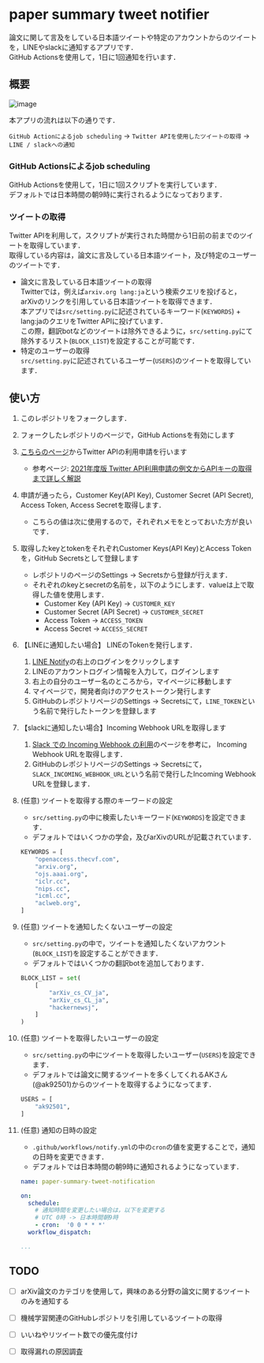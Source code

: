 # paper summary tweet notifier

論文に関して言及をしている日本語ツイートや特定のアカウントからのツイートを，LINEやslackに通知するアプリです．<br>
GitHub Actionsを使用して，1日に1回通知を行います．<br>


## 概要

![image](https://user-images.githubusercontent.com/38214459/141119314-cfd12484-0593-4efc-802c-62e9c5d97520.png)


本アプリの流れは以下の通りです．

`GitHub Actionによるjob scheduling` -> `Twitter APIを使用したツイートの取得` -> `LINE / slackへの通知`

### GitHub Actionsによるjob scheduling

GitHub Actionsを使用して，1日に1回スクリプトを実行しています．<br>
デフォルトでは日本時間の朝9時に実行されるようになっております．

### ツイートの取得

Twitter APIを利用して，スクリプトが実行された時間から1日前の前までのツイートを取得しています．<br>
取得している内容は，論文に言及している日本語ツイート，及び特定のユーザーのツイートです．<br>

* 論文に言及している日本語ツイートの取得<br>
    Twitterでは，例えば`arxiv.org lang:ja`という検索クエリを投げると，arXivのリンクを引用している日本語ツイートを取得できます．<br>
    本アプリでは`src/setting.py`に記述されているキーワード(`KEYWORDS`) + lang:jaのクエリをTwitter APIに投げています．<br>
    この際，翻訳botなどのツイートは除外できるように，`src/setting.py`にて除外するリスト(`BLOCK_LIST`)を設定することが可能です．
* 特定のユーザーの取得<br>
    `src/setting.py`に記述されているユーザー(`USERS`)のツイートを取得しています．<br>


## 使い方

1. このレポジトリをフォークします．
1. フォークしたレポジトリのページで，GitHub Actionsを有効にします
1. [こちらのページ](https://developer.twitter.com/en)からTwitter APIの利用申請を行います
    * 参考ページ: [2021年度版 Twitter API利用申請の例文からAPIキーの取得まで詳しく解説](https://www.itti.jp/web-direction/how-to-apply-for-twitter-api/)
1. 申請が通ったら，Customer Key(API Key), Customer Secret (API Secret), Access Token, Access Secretを取得します．
    * こちらの値は次に使用するので，それぞれメモをとっておいた方が良いです．
1. 取得したkeyとtokenをそれぞれCustomer Keys(API Key)とAccess Tokenを，GitHub Secretsとして登録します
    * レポジトリのページのSettings -> Secretsから登録が行えます．
    * それぞれのkeyとsecretの名前を，以下のようにします．valueは上で取得した値を使用します．
        * Customer Key (API Key) -> `CUSTOMER_KEY`
        * Customer Secret (API Secret) -> `CUSTOMER_SECRET`
        * Access Token -> `ACCESS_TOKEN`
        * Access Secret -> `ACCESS_SECRET`
1. 【LINEに通知したい場合】 LINEのTokenを発行します．
    1. [LINE Notify](https://notify-bot.line.me/ja/)の右上のログインをクリックします
    1. LINEのアカウントログイン情報を入力して，ログインします
    1. 右上の自分のユーザー名のところから，マイページに移動します
    1. マイページで，開発者向けのアクセストークン発行します
    1. GitHubのレポジトリページのSettings -> Secretsにて，`LINE_TOKEN`という名前で発行したトークンを登録します
1. 【slackに通知したい場合】Incoming Webhook URLを取得します
    1. [Slack での Incoming Webhook の利用](https://slack.com/intl/ja-jp/help/articles/115005265063-Slack-%E3%81%A7%E3%81%AE-Incoming-Webhook-%E3%81%AE%E5%88%A9%E7%94%A8)のページを参考に，
    Incoming Webhook URLを取得します．
    1. GitHubのレポジトリページのSettings -> Secretsにて，`SLACK_INCOMING_WEBHOOK_URL`という名前で発行したIncoming Webhook URLを登録します．
1. (任意) ツイートを取得する際のキーワードの設定
    * `src/setting.py`の中に検索したいキーワード(`KEYWORDS`)を設定できます．
    * デフォルトではいくつかの学会，及びarXivのURLが記載されています．

    ```python
    KEYWORDS = [
        "openaccess.thecvf.com",
        "arxiv.org",
        "ojs.aaai.org",
        "iclr.cc",
        "nips.cc",
        "icml.cc",
        "aclweb.org",
    ]
    ```

1. (任意) ツイートを通知したくないユーザーの設定
    * `src/setting.py`の中で，ツイートを通知したくないアカウント(`BLOCK_LIST`)を設定することができます．
    * デフォルトではいくつかの翻訳botを追加しております．

    ```python
    BLOCK_LIST = set(
        [
            "arXiv_cs_CV_ja",
            "arXiv_cs_CL_ja",
            "hackernewsj",
        ]
    )
    ```

1. (任意) ツイートを取得したいユーザーの設定
    * `src/setting.py`の中にツイートを取得したいユーザー(`USERS`)を設定できます．
    * デフォルトでは論文に関するツイートを多くしてくれるAKさん(@ak92501)からのツイートを取得するようになってます．

    ```python
    USERS = [
        "ak92501",
    ]
    ```
    
1. (任意) 通知の日時の設定
    * `.github/workflows/notify.yml`の中の`cron`の値を変更することで，通知の日時を変更できます．
    * デフォルトでは日本時間の朝9時に通知されるようになっています．

    ```yaml
    name: paper-summary-tweet-notification

    on:
      schedule:
        # 通知時間を変更したい場合は，以下を変更する
        # UTC 0時 -> 日本時間朝9時
        - cron:  '0 0 * * *'
      workflow_dispatch:

    ...
    ```

## TODO

- [ ] arXiv論文のカテゴリを使用して，興味のある分野の論文に関するツイートのみを通知する
- [ ] 機械学習関連のGitHubレポジトリを引用しているツイートの取得
- [ ] いいねやリツイート数での優先度付け
- [ ] 取得漏れの原因調査

